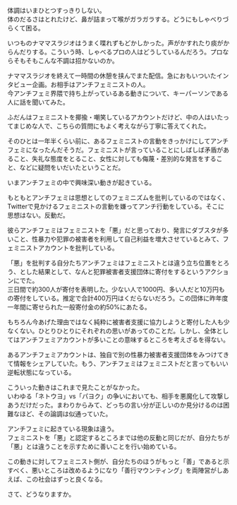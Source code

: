 体調はいまひとつすっきりしない。  
体のだるさはとれたけど、鼻が詰まって喉がガラガラする。どうにもしゃべりづらくて困る。

いつものナママスラジオはうまく喋れずもどかしかった。声がかすれたり痰がからんだりする。こういう時、しゃべるプロの人はどうしているんだろう。プロならそもそもこんな不調は招かないのか。

ナママスラジオを終えて一時間の休憩を挟んでまた配信。急におもいついたインタビュー企画。お相手はアンチフェミニストの人。  
今アンチフェミ界隈で持ち上がっているある動きについて、キーパーソンである人に話を聞いてみた。

ふだんはフェミニストを揶揄・嘲笑しているアカウントだけど、中の人はいたってまじめな人で、こちらの質問にもよく考えながら丁寧に答えてくれた。

そのひとは一年半くらい前に、あるフェミニストの言動をきっかけにしてアンチフェミになったんだそうだ。フェミニストが言っていることにしばしば矛盾があること、失礼な態度をとること、女性に対しても侮蔑・差別的な発言をすること、などに疑問をいだいたということだ。

いまアンチフェミの中で興味深い動きが起きている。

もともとアンチフェミは思想としてのフェミニズムを批判しているのではなく、Twitterで見かけるフェミニストの言動を嫌ってアンチ行動をしている。そこに思想はない。反動だ。

彼らアンチフェミはフェミニストを「悪」だと思っており、発言にダブスタが多いこと、性暴力や犯罪の被害者を利用して自己利益を増大させているとみて、フェミニストアカウントを批判している。

「悪」を批判する自分たちアンチフェミはフェミニストとは違う立ち位置をとろう、とした結果として、なんと犯罪被害者支援団体に寄付をするというアクションにでた。  
三日間で約300人が寄付を表明した。少ない人で1000円、多い人だと10万円もの寄付をしている。推定で合計400万円はくだらないだろう。この団体に昨年度一年間に寄せられた一般寄付金の約50%にあたる。

もちろん今あげた理由ではなく純粋に被害者支援に協力しようと寄付した人も少なくない。ひとりひとりにそれぞれの思いがあってのことだ。しかし、全体としてはアンチフェミアカウントが多いことの意味するところを考えざるを得ない。

あるアンチフェミアカウントは、独自で別の性暴力被害者支援団体をみつけてきて情報をシェアしていた。もう、アンチフェミはフェミニストだと言ってもいい逆転状態になっている。

こういった動きはこれまで見たことがなかった。  
いわゆる「ネトウヨ」vs「パヨク」の争いにおいても、相手を悪魔化して攻撃しあうだけだった。まわりからみて、どっちの言い分が正しいのか見分けるのは困難なほど、その論調は似通っていた。

アンチフェミに起きている現象は違う。  
フェミニストを「悪」と認定するところまでは他の反動と同じだが、自分たちが「悪」とは違うことを示すために善いことを行い始めている。

この動きに対してフェミニスト側が、自分たちのほうがもっと「善」であると示すべく、悪いところは改めるようになり「善行マウンティング」を両陣営がしあえば、この社会はずっと良くなる。

さて、どうなりますか。
